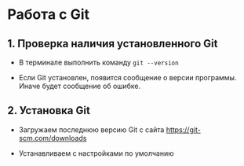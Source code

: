 # Работа с Git 

## 1. Проверка наличия установленного Git 

* В терминале выполнить команду `git --version`

* Если Git установлен, появится сообщение о версии программы. Иначе будет сообщение об ошибке.

## 2. Установка Git 

* Загружаем последнюю версию Git с сайта https://git-scm.com/downloads

* Устанавливаем с настройками по умолчанию 